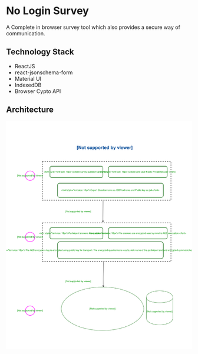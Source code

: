 # No Login Survey
A Complete in browser survey tool which also provides a secure way of communication.

## Technology Stack
* ReactJS
* react-jsonschema-form
* Material UI
* IndexedDB
* Browser Cypto API

## Architecture
![Architecture Diagram](./nls-arch.svg)


